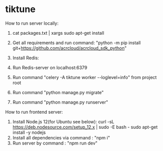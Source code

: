 # tiktune

How to run server locally:
1. cat packages.txt | xargs sudo apt-get install
2. Get all requirements and run command:
"python -m pip install git+https://github.com/acrcloud/acrcloud_sdk_python" 
3. Install Redis:

4. Run Redis-server on localhost:6379
5. Run command "celery -A tiktune worker --loglevel=info" from project root
6. Run command "python manage.py migrate"
7. Run command "python manage.py runserver"

How to run frontend server:
1. Install Node.js 12(for Ubuntu see below):
curl -sL https://deb.nodesource.com/setup_12.x | sudo -E bash -
sudo apt-get install -y nodejs
2. Install all dependencies via command : "npm i"
3. Run server by command : "npm run dev"